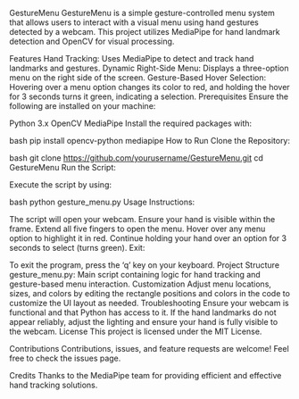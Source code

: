 GestureMenu
GestureMenu is a simple gesture-controlled menu system that allows users to interact with a visual menu using hand gestures detected by a webcam. This project utilizes MediaPipe for hand landmark detection and OpenCV for visual processing.

Features
Hand Tracking: Uses MediaPipe to detect and track hand landmarks and gestures.
Dynamic Right-Side Menu: Displays a three-option menu on the right side of the screen.
Gesture-Based Hover Selection: Hovering over a menu option changes its color to red, and holding the hover for 3 seconds turns it green, indicating a selection.
Prerequisites
Ensure the following are installed on your machine:

Python 3.x
OpenCV
MediaPipe
Install the required packages with:

bash
pip install opencv-python mediapipe
How to Run
Clone the Repository:

bash
git clone https://github.com/yourusername/GestureMenu.git
cd GestureMenu
Run the Script:

Execute the script by using:

bash
python gesture_menu.py
Usage Instructions:

The script will open your webcam. Ensure your hand is visible within the frame.
Extend all five fingers to open the menu.
Hover over any menu option to highlight it in red.
Continue holding your hand over an option for 3 seconds to select (turns green).
Exit:

To exit the program, press the ‘q’ key on your keyboard.
Project Structure
gesture_menu.py: Main script containing logic for hand tracking and gesture-based menu interaction.
Customization
Adjust menu locations, sizes, and colors by editing the rectangle positions and colors in the code to customize the UI layout as needed.
Troubleshooting
Ensure your webcam is functional and that Python has access to it.
If the hand landmarks do not appear reliably, adjust the lighting and ensure your hand is fully visible to the webcam.
License
This project is licensed under the MIT License.

Contributions
Contributions, issues, and feature requests are welcome! Feel free to check the issues page.

Credits
Thanks to the MediaPipe team for providing efficient and effective hand tracking solutions.
